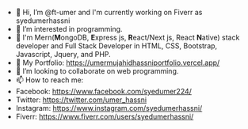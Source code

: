 - 👋 Hi, I’m @ft-umer and I'm currently working on Fiverr as syedumerhassni
- 👀 I’m interested in programming.
- 🌱 I'm Mern(**M**ongoDB, **E**xpress js, **R**eact/Next js, React **N**ative) stack developer and Full Stack Developer in HTML, CSS, Bootstrap, Javascript, Jquery, and PHP.
- 🌱 My Portfolio: https://umermujahidhassniportfolio.vercel.app/
- 💞️ I’m looking to collaborate on web programming.
- 📫 How to reach me:
- Facebook: https://www.facebook.com/syedumer224/
- Twitter: https://twitter.com/umer_hassni
- Instagram: https://www.instagram.com/syedumerhassni/
- Fiverr: https://www.fiverr.com/users/syedumerhassni/
<!---
ft-umer/ft-umer is a ✨ special ✨ repository because its `README.md` (this file) appears on your GitHub profile.
You can click the Preview link to take a look at your changes.
--->
